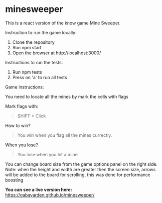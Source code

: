 # minesweeper
This is a react version of the know game Mine Sweeper.

Instruction to run the game locally:
1. Clone the repository
2. Run npm start
3. Open the browser at http://localhost:3000/

Instructions to run the tests:
1. Run npm tests
2. Press on 'a' to run all tests

Game Instructions:

You need to locate all the mines by mark the cells with flags

Mark flags with:
> SHIFT + Click

How to win?
>You win when you flag all the mines currectly.

When you lose?
>You lose when you hit a mine

You can change board size from the game options panel on the right side.
Note: when the height and width are greater then the screen size, arrows will be added to the board for scrolling, this was done for performance boosting

**You can see a live version here:**
https://gabayarden.github.io/minesweeper/
